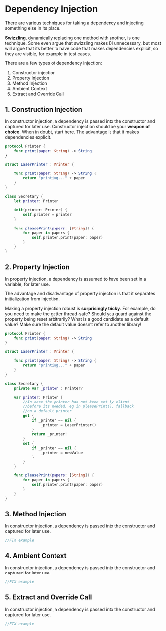 # Dependency Injection

There are various techniques for taking a dependency and injecting something else in its place. 

**Swizzling**, dynamically replacing one method with another, is one technique. 
Some even argue that swizzling makes DI unnecessary, but most will argue that its better to have code that makes dependencies explicit, so they are visible, for example in test cases.

There are a few types of dependency injection:
1. Constructor injection
2. Property Injection
3. Method Injection
4. Ambient Context
5. Extract and Override Call


## 1. Construction Injection
In constructor injection, a dependency is passed into the constructor and captured for later use.
Constructor injection should be your **weapon of choice**. When in doubt, start here. The advantage is that it makes dependencies explicit.

```swift
protocol Printer {
    func print(paper: String) -> String
}

struct LaserPrinter : Printer {
    
    func print(paper: String) -> String {
        return "printing..." + paper
    }
}

class Secretary {
    let printer: Printer

    init(printer: Printer) {
        self.printer = printer
    }
    
    func pleasePrint(papers: [String]) {
        for paper in papers {
            self.printer.print(paper: paper)
        }
    }
}
```

## 2. Property Injection
In property injection, a dependency is assumed to have been set in a variable, for later use. 

The advantage and disadvantage of property injection is that it separates initialization from injection.

Making a property injection robust is **surprisingly tricky**. For example, do you need to make the getter thread-safe? Should you guard against the property being reset arbitrarily? What is a good candidate as a default value? Make sure the default value doesn’t refer to another library!


```swift
protocol Printer {
    func print(paper: String) -> String
}

struct LaserPrinter : Printer {
    
    func print(paper: String) -> String {
        return "printing..." + paper
    }
}

class Secretary {
    private var _printer : Printer?
    
    var printer: Printer {
        //In case the printer has not been set by client
        //before its needed, eg in pleasePrint(), fallback
        //on a default printer
        get {
            if _printer == nil {
                _printer = LaserPrinter()
            }
            return _printer!
        }
        set {
            if _printer == nil {
                _printer = newValue
            }
        }
    }

    func pleasePrint(papers: [String]) {
        for paper in papers {
            self.printer.print(paper: paper)
        }
    }
}
```

## 3. Method Injection
In constructor injection, a dependency is passed into the constructor and captured for later use.

```swift
//FIX example
```

## 4. Ambient Context
In constructor injection, a dependency is passed into the constructor and captured for later use.

```swift
//FIX example
```

## 5. Extract and Override Call
In constructor injection, a dependency is passed into the constructor and captured for later use.

```swift
//FIX example
```

